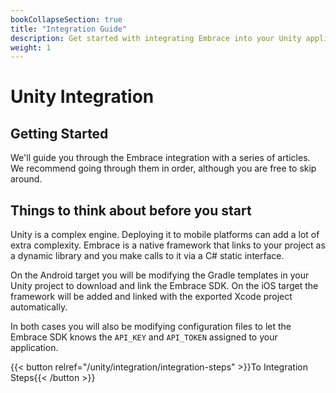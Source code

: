 ```yaml
---
bookCollapseSection: true
title: "Integration Guide"
description: Get started with integrating Embrace into your Unity application
weight: 1
---
```


# Unity Integration

## Getting Started

We'll guide you through the Embrace integration with a series of articles. We recommend going through them in order, although you are free to skip around.

## Things to think about before you start

Unity is a complex engine. Deploying it to mobile platforms can add a lot of extra complexity. Embrace is a native framework that links to your project as a dynamic library and you make calls to it via a C# static interface.

On the Android target you will be modifying the Gradle templates in your Unity project to download and link the Embrace SDK. On the iOS target the framework will be added and linked with the exported Xcode project automatically.

In both cases you will also be modifying configuration files to let the Embrace SDK knows the `API_KEY` and `API_TOKEN` assigned to your application.

{{< button relref="/unity/integration/integration-steps" >}}To Integration Steps{{< /button >}}
